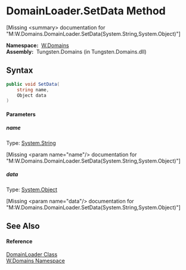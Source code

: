 DomainLoader.SetData Method
===========================
  
[Missing &lt;summary> documentation for "M:W.Domains.DomainLoader.SetData(System.String,System.Object)"]


  **Namespace:**  [W.Domains][1]  
  **Assembly:**  Tungsten.Domains (in Tungsten.Domains.dll)

Syntax
------

```csharp
public void SetData(
	string name,
	Object data
)
```

#### Parameters

##### *name*
Type: [System.String][2]  

[Missing &lt;param name="name"/> documentation for "M:W.Domains.DomainLoader.SetData(System.String,System.Object)"]


##### *data*
Type: [System.Object][3]  

[Missing &lt;param name="data"/> documentation for "M:W.Domains.DomainLoader.SetData(System.String,System.Object)"]



See Also
--------

#### Reference
[DomainLoader Class][4]  
[W.Domains Namespace][1]  

[1]: ../README.md
[2]: http://msdn.microsoft.com/en-us/library/s1wwdcbf
[3]: http://msdn.microsoft.com/en-us/library/e5kfa45b
[4]: README.md
[5]: ../../_icons/Help.png